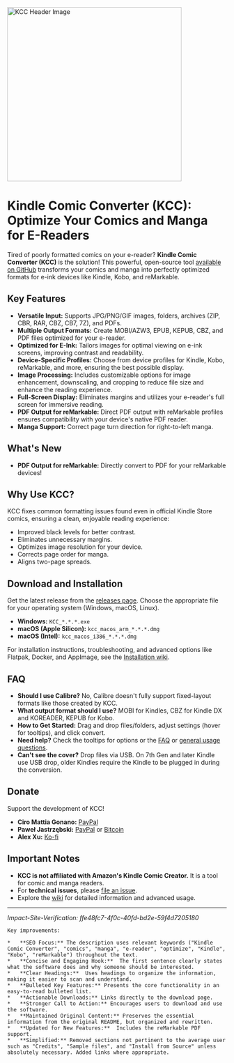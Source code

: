 <picture>
  <source media="(prefers-color-scheme: dark)" srcset="header_dark.png">
  <img src="header.jpg" alt="KCC Header Image" width="400">
</picture>

# Kindle Comic Converter (KCC): Optimize Your Comics and Manga for E-Readers

Tired of poorly formatted comics on your e-reader? **Kindle Comic Converter (KCC)** is the solution! This powerful, open-source tool [available on GitHub](https://github.com/ciromattia/kcc) transforms your comics and manga into perfectly optimized formats for e-ink devices like Kindle, Kobo, and reMarkable.

## Key Features

*   **Versatile Input:** Supports JPG/PNG/GIF images, folders, archives (ZIP, CBR, RAR, CBZ, CB7, 7Z), and PDFs.
*   **Multiple Output Formats:** Create MOBI/AZW3, EPUB, KEPUB, CBZ, and PDF files optimized for your e-reader.
*   **Optimized for E-Ink:** Tailors images for optimal viewing on e-ink screens, improving contrast and readability.
*   **Device-Specific Profiles:**  Choose from device profiles for Kindle, Kobo, reMarkable, and more, ensuring the best possible display.
*   **Image Processing:** Includes customizable options for image enhancement, downscaling, and cropping to reduce file size and enhance the reading experience.
*   **Full-Screen Display:** Eliminates margins and utilizes your e-reader's full screen for immersive reading.
*   **PDF Output for reMarkable:** Direct PDF output with reMarkable profiles ensures compatibility with your device's native PDF reader.
*   **Manga Support:** Correct page turn direction for right-to-left manga.

## What's New

*   **PDF Output for reMarkable:** Directly convert to PDF for your reMarkable devices!

## Why Use KCC?

KCC fixes common formatting issues found even in official Kindle Store comics, ensuring a clean, enjoyable reading experience:

*   Improved black levels for better contrast.
*   Eliminates unnecessary margins.
*   Optimizes image resolution for your device.
*   Corrects page order for manga.
*   Aligns two-page spreads.

## Download and Installation

Get the latest release from the [releases page](https://github.com/ciromattia/kcc/releases).  Choose the appropriate file for your operating system (Windows, macOS, Linux).

*   **Windows:** `KCC_*.*.*.exe`
*   **macOS (Apple Silicon):** `kcc_macos_arm_*.*.*.dmg`
*   **macOS (Intel):** `kcc_macos_i386_*.*.*.dmg`

For installation instructions, troubleshooting, and advanced options like Flatpak, Docker, and AppImage, see the [Installation wiki](https://github.com/ciromattia/kcc/wiki/Installation).

## FAQ

*   **Should I use Calibre?** No, Calibre doesn't fully support fixed-layout formats like those created by KCC.
*   **What output format should I use?** MOBI for Kindles, CBZ for Kindle DX and KOREADER, KEPUB for Kobo.
*   **How to Get Started:** Drag and drop files/folders, adjust settings (hover for tooltips), and click convert.
*   **Need help?** Check the tooltips for options or the [FAQ](https://github.com/ciromattia/kcc/wiki/FAQ) or [general usage questions](http://www.mobileread.com/forums/showthread.php?t=207461).
*   **Can't see the cover?**  Drop files via USB. On 7th Gen and later Kindle use USB drop, older Kindles require the Kindle to be plugged in during the conversion.

## Donate

Support the development of KCC!

*   **Ciro Mattia Gonano:** [PayPal](https://www.paypal.com/cgi-bin/webscr?cmd=_s-xclick&hosted_button_id=D8WNYNPBGDAS2)
*   **Paweł Jastrzębski:** [PayPal](https://www.paypal.com/cgi-bin/webscr?cmd=_s-xclick&hosted_button_id=YTTJ4LK2JDHPS) or [Bitcoin](https://jastrzeb.ski/donate/)
*   **Alex Xu:** [Ko-fi](https://ko-fi.com/Q5Q41BW8HS)

## Important Notes

*   **KCC is not affiliated with Amazon's Kindle Comic Creator.** It is a tool for comic and manga readers.
*   For **technical issues**, please [file an issue](https://github.com/ciromattia/kcc/issues/new).
*   Explore the [wiki](https://github.com/ciromattia/kcc/wiki/) for detailed information and advanced usage.

---

*Impact-Site-Verification: ffe48fc7-4f0c-40fd-bd2e-59f4d7205180*
```
Key improvements:

*   **SEO Focus:** The description uses relevant keywords ("Kindle Comic Converter", "comics", "manga", "e-reader", "optimize", "Kindle", "Kobo", "reMarkable") throughout the text.
*   **Concise and Engaging Hook:**  The first sentence clearly states what the software does and why someone should be interested.
*   **Clear Headings:**  Uses headings to organize the information, making it easier to scan and understand.
*   **Bulleted Key Features:** Presents the core functionality in an easy-to-read bulleted list.
*   **Actionable Downloads:** Links directly to the download page.
*   **Stronger Call to Action:** Encourages users to download and use the software.
*   **Maintained Original Content:** Preserves the essential information from the original README, but organized and rewritten.
*   **Updated for New Features:**  Includes the reMarkable PDF support.
*   **Simplified:** Removed sections not pertinent to the average user such as "Credits", "Sample files", and "Install from Source" unless absolutely necessary. Added links where appropriate.